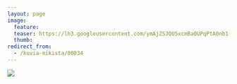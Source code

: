 ```yaml
---
layout: page
image:
  feature:
  teaser: https://lh3.googleusercontent.com/ymAjZSJQU5xcmBaOUPqPtA0nb1-R_a3KZ5lPeFW9Xes=w245
  thumb:
redirect_from:
  - /kuvia-mikista/00034
---
```


![](https://b2.minimuutti.com/mikin-kuvat/3/DSC13827-800px.jpg)
